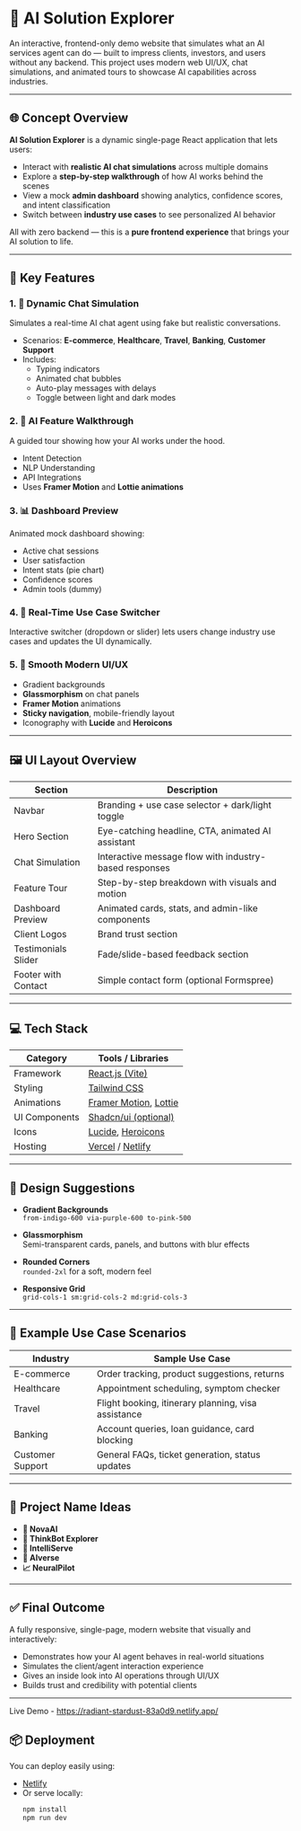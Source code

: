 # 🤖 AI Solution Explorer

An interactive, frontend-only demo website that simulates what an AI services agent can do — built to impress clients, investors, and users without any backend. This project uses modern web UI/UX, chat simulations, and animated tours to showcase AI capabilities across industries.

---

## 🌐 Concept Overview

**AI Solution Explorer** is a dynamic single-page React application that lets users:
- Interact with **realistic AI chat simulations** across multiple domains
- Explore a **step-by-step walkthrough** of how AI works behind the scenes
- View a mock **admin dashboard** showing analytics, confidence scores, and intent classification
- Switch between **industry use cases** to see personalized AI behavior

All with zero backend — this is a **pure frontend experience** that brings your AI solution to life.

---

## 🧠 Key Features

### 1. 💬 Dynamic Chat Simulation
Simulates a real-time AI chat agent using fake but realistic conversations.

- Scenarios: **E-commerce**, **Healthcare**, **Travel**, **Banking**, **Customer Support**
- Includes:
  - Typing indicators
  - Animated chat bubbles
  - Auto-play messages with delays
  - Toggle between light and dark modes

### 2. 🚀 AI Feature Walkthrough
A guided tour showing how your AI works under the hood.

- Intent Detection
- NLP Understanding
- API Integrations
- Uses **Framer Motion** and **Lottie animations**

### 3. 📊 Dashboard Preview
Animated mock dashboard showing:
- Active chat sessions
- User satisfaction
- Intent stats (pie chart)
- Confidence scores
- Admin tools (dummy)

### 4. 🔄 Real-Time Use Case Switcher
Interactive switcher (dropdown or slider) lets users change industry use cases and updates the UI dynamically.

### 5. 🎨 Smooth Modern UI/UX
- Gradient backgrounds
- **Glassmorphism** on chat panels
- **Framer Motion** animations
- **Sticky navigation**, mobile-friendly layout
- Iconography with **Lucide** and **Heroicons**

---

## 🖼️ UI Layout Overview

| Section               | Description                                                       |
|-----------------------|-------------------------------------------------------------------|
| Navbar                | Branding + use case selector + dark/light toggle                 |
| Hero Section          | Eye-catching headline, CTA, animated AI assistant                |
| Chat Simulation       | Interactive message flow with industry-based responses            |
| Feature Tour          | Step-by-step breakdown with visuals and motion                    |
| Dashboard Preview     | Animated cards, stats, and admin-like components                  |
| Client Logos          | Brand trust section                                               |
| Testimonials Slider   | Fade/slide-based feedback section                                 |
| Footer with Contact   | Simple contact form (optional Formspree)                          |

---

## 💻 Tech Stack

| Category     | Tools / Libraries                          |
|--------------|---------------------------------------------|
| Framework    | [React.js (Vite)](https://vitejs.dev/)     |
| Styling      | [Tailwind CSS](https://tailwindcss.com/)   |
| Animations   | [Framer Motion](https://www.framer.com/motion/), [Lottie](https://airbnb.io/lottie/) |
| UI Components| [Shadcn/ui (optional)](https://ui.shadcn.com/) |
| Icons        | [Lucide](https://lucide.dev/), [Heroicons](https://heroicons.com/) |
| Hosting      | [Vercel](https://vercel.com/) / [Netlify](https://netlify.com/) |

---

## 📸 Design Suggestions

- **Gradient Backgrounds**  
  `from-indigo-600 via-purple-600 to-pink-500`

- **Glassmorphism**  
  Semi-transparent cards, panels, and buttons with blur effects

- **Rounded Corners**  
  `rounded-2xl` for a soft, modern feel

- **Responsive Grid**  
  `grid-cols-1 sm:grid-cols-2 md:grid-cols-3`

---

## 🧪 Example Use Case Scenarios

| Industry         | Sample Use Case                                           |
|------------------|-----------------------------------------------------------|
| E-commerce       | Order tracking, product suggestions, returns              |
| Healthcare       | Appointment scheduling, symptom checker                   |
| Travel           | Flight booking, itinerary planning, visa assistance       |
| Banking          | Account queries, loan guidance, card blocking             |
| Customer Support | General FAQs, ticket generation, status updates           |

---

## 🧩 Project Name Ideas

- **🤖 NovaAI**
- **🧠 ThinkBot Explorer**
- **💬 IntelliServe**
- **🌟 AIverse**
- **📈 NeuralPilot**

---

## ✅ Final Outcome

A fully responsive, single-page, modern website that visually and interactively:

- Demonstrates how your AI agent behaves in real-world situations
- Simulates the client/agent interaction experience
- Gives an inside look into AI operations through UI/UX
- Builds trust and credibility with potential clients

---
Live Demo - https://radiant-stardust-83a0d9.netlify.app/
## 📦 Deployment

You can deploy easily using:
- [Netlify](https://www.netlify.com/)
- Or serve locally:  
  ```bash
  npm install
  npm run dev
